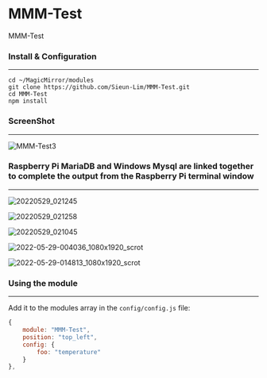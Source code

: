# MMM-Test
MMM-Test

### Install & Configuration ###
___
    cd ~/MagicMirror/modules
    git clone https://github.com/Sieun-Lim/MMM-Test.git
    cd MMM-Test
    npm install


### ScreenShot ###
___
![MMM-Test3](https://user-images.githubusercontent.com/97720335/170534182-83f1ccef-79d0-4675-b0c9-8ee12f6dfb78.png)


### Raspberry Pi MariaDB and Windows Mysql are linked together to complete the output from the Raspberry Pi terminal window  ###
___
![20220529_021245](https://user-images.githubusercontent.com/97720335/170835709-b01b2670-9815-4d94-92e1-3cf34c6d3126.png)

![20220529_021258](https://user-images.githubusercontent.com/97720335/170835713-ad61e29b-1fb4-4022-8a2e-a5d7875144cd.png)

![20220529_021045](https://user-images.githubusercontent.com/97720335/170835638-a03a6e9c-337a-47ee-b2f0-fc9973ef03ef.png)

![2022-05-29-004036_1080x1920_scrot](https://user-images.githubusercontent.com/97720335/170835643-8c004565-e38d-4d07-9071-b3428daaae44.png)

![2022-05-29-014813_1080x1920_scrot](https://user-images.githubusercontent.com/97720335/170835645-5a62b0b8-a428-47c3-aa41-d8dcc2c6e4db.png)



### Using the module ###
___
Add it to the modules array in the `config/config.js` file:
```javascript
{
    module: "MMM-Test",
    position: "top_left",
    config: {
        foo: "temperature"
    }
},
```
